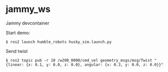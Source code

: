 # jammy_ws
Jammy devcontainer


Start demo:

``` 
$ ros2 launch humble_robots husky_sim.launch.py 
```

Send twist

```
$ ros2 topic pub -r 10 /w200_0000/cmd_vel geometry_msgs/msg/Twist "{linear: {x: 0.1, y: 0.0, z: 0.0}, angular: {x: 0.3, y: 0.0, z: 0.0}}"
```